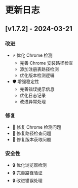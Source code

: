# 更新日志

## [v1.7.2] - 2024-03-21

### 改进
- ⚡️ 优化 Chrome 检测
  - 完善 Chrome 安装路径检查
  - 添加注册表路径检测
  - 优化版本检测逻辑
- 🛡️ 增强稳定性
  - 完善错误提示信息
  - 优化日志记录
  - 改进异常处理

### 修复
- 🐛 修复 Chrome 检测问题
- 🐛 修复路径检查问题
- 🐛 修复版本获取问题

### 安全性
- 🔒 优化浏览器检测
- 🔒 完善路径验证
- 🔒 改进错误处理
  